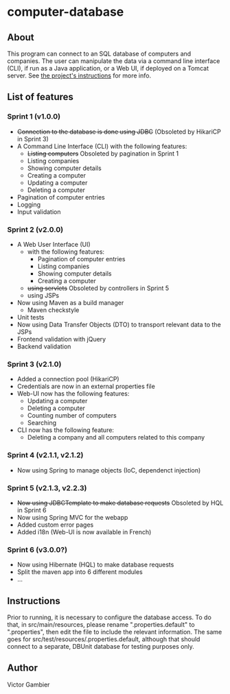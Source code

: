 # computer-database

## About
This program can connect to an SQL database of computers and companies. The user can manipulate the data via a command line interface (CLI), if run as a Java application, or a Web UI, if deployed on a Tomcat server.
See [the project's instructions](https://github.com/excilys/training-java) for more info.

## List of features

### Sprint 1 (v1.0.0)

* ~~Connection to the database is done using JDBC~~ (Obsoleted by HikariCP in Sprint 3)
* A Command Line Interface (CLI) with the following features:
    * ~~Listing computers~~ Obsoleted by pagination in Sprint 1
    * Listing companies
    * Showing computer details
    * Creating a computer
    * Updating a computer
    * Deleting a computer
* Pagination of computer entries
* Logging
* Input validation

### Sprint 2 (v2.0.0)

* A Web User Interface (UI)
    * with the following features:
        * Pagination of computer entries
        * Listing companies
        * Showing computer details
        * Creating a computer
    * ~~using servlets~~ Obsoleted by controllers in Sprint 5
    * using JSPs
* Now using Maven as a build manager
    * Maven checkstyle
* Unit tests
* Now using Data Transfer Objects (DTO) to transport relevant data to the JSPs
* Frontend validation with jQuery
* Backend validation

### Sprint 3 (v2.1.0)

* Added a connection pool (HikariCP)
* Credentials are now in an external properties file
* Web-UI now has the following features:
    * Updating a computer
    * Deleting a computer
    * Counting number of computers
    * Searching
* CLI now has the following feature:
    * Deleting a company and all computers related to this company

### Sprint 4 (v2.1.1, v2.1.2)

* Now using Spring to manage objects (IoC, dependenct injection)

### Sprint 5 (v2.1.3, v2.2.3)

* ~~Now using JDBCTemplate to make database requests~~ Obsoleted by HQL in Sprint 6
* Now using Spring MVC for the webapp
* Added custom error pages
* Added i18n (Web-UI is now available in French)

### Sprint 6 (v3.0.0?)

* Now using Hibernate (HQL) to make database requests
* Split the maven app into 6 different modules
* ...

## Instructions
Prior to running, it is necessary to configure the database access. To do that, in src/main/resources, please rename ".properties.default" to ".properties", then edit the file to include the relevant information. The same goes for src/test/resources/.properties.default, although that should connect to a separate, DBUnit database for testing purposes only.

## Author
Victor Gambier
